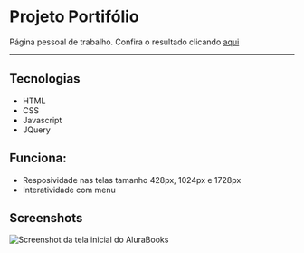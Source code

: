 # Projeto Portifólio
Página pessoal de trabalho.
Confira o resultado clicando [aqui](https://hayanecassia.github.io/ProjetoPortif-lio/)
<hr>

## Tecnologias
* HTML
* CSS
* Javascript
* JQuery

## Funciona:
* Resposividade nas telas tamanho 428px, 1024px e 1728px
* Interatividade com menu

## Screenshots
![Screenshot da tela inicial do AluraBooks](![image](https://user-images.githubusercontent.com/62707033/182240776-ce2ddc17-ba69-463a-b84d-aa641c1618d4.png))
